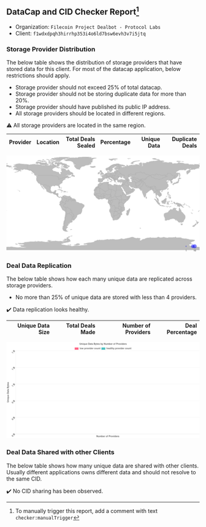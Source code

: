 ## DataCap and CID Checker Report[^1]
 - Organization: `Filecoin Project Dealbot - Protocol Labs`
 - Client: `f1wdxdpqh3hirrhp353i4o6ld7bsw6evh3v7i5jtq`
### Storage Provider Distribution
The below table shows the distribution of storage providers that have stored data for this client.
For most of the datacap application, below restrictions should apply.
 - Storage provider should not exceed 25% of total datacap.
 - Storage provider should not be storing duplicate data for more than 20%.
 - Storage provider should have published its public IP address.
 - All storage providers should be located in different regions.

⚠️ All storage providers are located in the same region.

| Provider | Location | Total Deals Sealed | Percentage | Unique Data | Duplicate Deals |
| :------- | -------: | -----------------: | ---------: | ----------: | --------------: |

![Provider Distribution](https://raw.githubusercontent.com/data-preservation-programs/filplus-checker-assets/main/filecoin-project/filecoin-plus-large-datasets/issues/50/1671010863363.png)
### Deal Data Replication
The below table shows how each many unique data are replicated across storage providers.
- No more than 25% of unique data are stored with less than 4 providers.

✔️ Data replication looks healthy.

| Unique Data Size | Total Deals Made | Number of Providers | Deal Percentage |
| ---------------: | ---------------: | ------------------: | --------------: |

![Replication Distribution](https://raw.githubusercontent.com/data-preservation-programs/filplus-checker-assets/main/filecoin-project/filecoin-plus-large-datasets/issues/50/1671010864018.png)
### Deal Data Shared with other Clients
The below table shows how many unique data are shared with other clients.
Usually different applications owns different data and should not resolve to the same CID.

✔️ No CID sharing has been observed.

[^1]: To manually trigger this report, add a comment with text `checker:manualTrigger`
